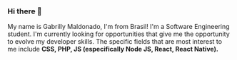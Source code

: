 ### Hi there 👋
My name is Gabrilly Maldonado, I'm from Brasil!
I'm a Software Engineering student.
I'm currently looking for opportunities that give me the opportunity to evolve my developer skills. The specific fields that are most interest to me include **CSS, PHP, JS (especifically Node JS, React, React Native).**


<!--
**GMDorneles/GMDorneles** is a ✨ _special_ ✨ repository because its `README.md` (this file) appears on your GitHub profile.

Here are some ideas to get you started:

- 🔭 I’m currently working on ...
- 🌱 I’m currently learning ...
- 👯 I’m looking to collaborate on ...
- 🤔 I’m looking for help with ...
- 💬 Ask me about ...
- 📫 How to reach me: ...
- 😄 Pronouns: ...
- ⚡ Fun fact: ...
-->
